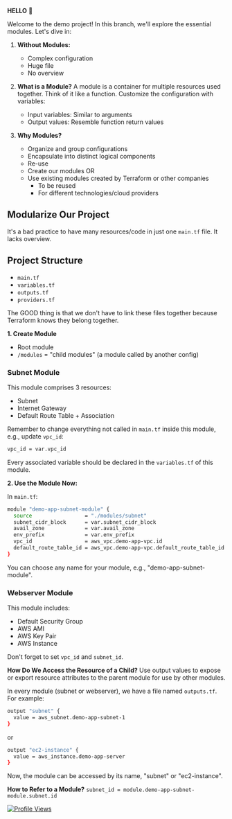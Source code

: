 **HELLO** 🌟

Welcome to the demo project! In this branch, we'll explore the essential modules. Let's dive in:

1. **Without Modules:**

   - Complex configuration
   - Huge file
   - No overview

2. **What is a Module?**
   A module is a container for multiple resources used together. Think of it like a function. Customize the configuration with variables:

   - Input variables: Similar to arguments
   - Output values: Resemble function return values

3. **Why Modules?**

   - Organize and group configurations
   - Encapsulate into distinct logical components
   - Re-use

   * Create our modules OR
   * Use existing modules created by Terraform or other companies
     - To be reused
     - For different technologies/cloud providers

## Modularize Our Project

It's a bad practice to have many resources/code in just one `main.tf` file. It lacks overview.

## Project Structure

- `main.tf`
- `variables.tf`
- `outputs.tf`
- `providers.tf`

The GOOD thing is that we don't have to link these files together because Terraform knows they belong together.

**1. Create Module**

- Root module
- `/modules` = "child modules" (a module called by another config)

### Subnet Module

This module comprises 3 resources:

- Subnet
- Internet Gateway
- Default Route Table + Association

Remember to change everything not called in `main.tf` inside this module, e.g., update `vpc_id`:

```bash
vpc_id = var.vpc_id
```

Every associated variable should be declared in the `variables.tf` of this module.

**2. Use the Module Now:**

In `main.tf`:

```bash
module "demo-app-subnet-module" {
  source                 = "./modules/subnet"
  subnet_cidr_block      = var.subnet_cidr_block
  avail_zone             = var.avail_zone
  env_prefix             = var.env_prefix
  vpc_id                 = aws_vpc.demo-app-vpc.id
  default_route_table_id = aws_vpc.demo-app-vpc.default_route_table_id
}
```

You can choose any name for your module, e.g., "demo-app-subnet-module".

### Webserver Module

This module includes:

- Default Security Group
- AWS AMI
- AWS Key Pair
- AWS Instance

Don't forget to set `vpc_id` and `subnet_id`.

**How Do We Access the Resource of a Child?**
Use output values to expose or export resource attributes to the parent module for use by other modules.

In every module (subnet or webserver), we have a file named `outputs.tf`. For example:

```bash
output "subnet" {
  value = aws_subnet.demo-app-subnet-1
}
```

or

```bash
output "ec2-instance" {
  value = aws_instance.demo-app-server
}
```

Now, the module can be accessed by its name, "subnet" or "ec2-instance".

**How to Refer to a Module?**
`subnet_id = module.demo-app-subnet-module.subnet.id`

[![Profile Views](https://visitcount.itsvg.in/api?id=moduleTF&label=Profile%20Views&color=11&icon=5&pretty=true)](https://visitcount.itsvg.in)

